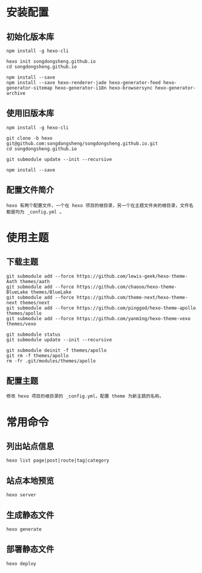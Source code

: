 
# 安装配置
## 初始化版本库
    npm install -g hexo-cli

    hexo init songdongsheng.github.io
    cd songdongsheng.github.io

    npm install --save
    npm install --save hexo-renderer-jade hexo-generator-feed hexo-generator-sitemap hexo-generator-i18n hexo-browsersync hexo-generator-archive

## 使用旧版本库
    npm install -g hexo-cli

    git clone -b hexo git@github.com:songdongsheng/songdongsheng.github.io.git
    cd songdongsheng.github.io

    git submodule update --init --recursive

    npm install --save

## 配置文件简介
    hexo 有两个配置文件，一个在 hexo 项目的根目录，另一个在主题文件夹的根目录，文件名都是均为 _config.yml 。

# 使用主题
## 下载主题
    git submodule add --force https://github.com/lewis-geek/hexo-theme-Aath themes/aath
    git submodule add --force https://github.com/chaooo/hexo-theme-BlueLake themes/BlueLake
    git submodule add --force https://github.com/theme-next/hexo-theme-next themes/next
    git submodule add --force https://github.com/pinggod/hexo-theme-apollo  themes/apollo
    git submodule add --force https://github.com/yanm1ng/hexo-theme-vexo    themes/vexo

    git submodule status
    git submodule update --init --recursive

    git submodule deinit -f themes/apollo
    git rm -f themes/apollo
    rm -fr .git/modules/themes/apollo

## 配置主题
    修改 hexo 项目的根目录的 _config.yml，配置 theme 为新主题的名称。

# 常用命令
## 列出站点信息
    hexo list page|post|route|tag|category

## 站点本地预览
    hexo server

## 生成静态文件
    hexo generate

## 部署静态文件
    hexo deploy
